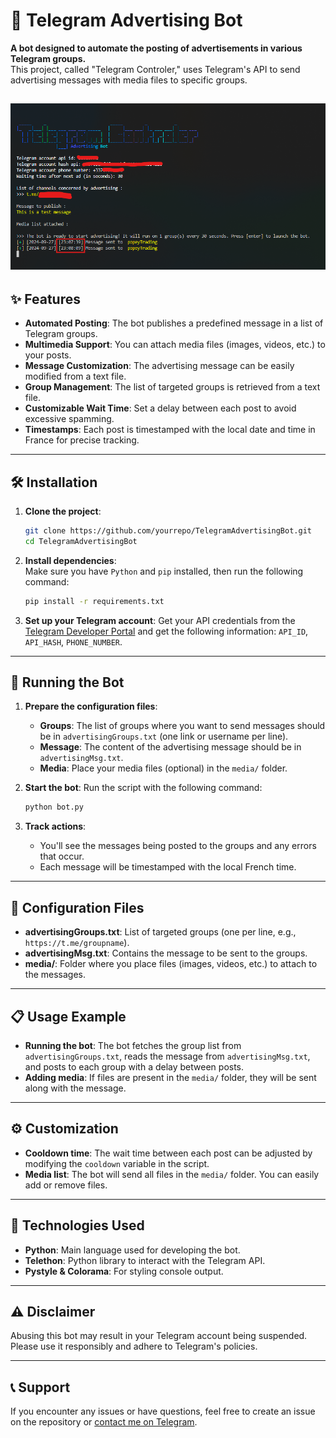 # 🤖 Telegram Advertising Bot

**A bot designed to automate the posting of advertisements in various Telegram groups.**  
This project, called "Telegram Controler," uses Telegram's API to send advertising messages with media files to specific groups.

![BOT PREVIEW](https://github.com/rayan38000/Telegram-Controler/blob/main/Telegram%20Advertising%20Bot/example.png)
---

## ✨ Features

- **Automated Posting**: The bot publishes a predefined message in a list of Telegram groups.
- **Multimedia Support**: You can attach media files (images, videos, etc.) to your posts.
- **Message Customization**: The advertising message can be easily modified from a text file.
- **Group Management**: The list of targeted groups is retrieved from a text file.
- **Customizable Wait Time**: Set a delay between each post to avoid excessive spamming.
- **Timestamps**: Each post is timestamped with the local date and time in France for precise tracking.

---

## 🛠️ Installation

1. **Clone the project**:
   ```bash
   git clone https://github.com/yourrepo/TelegramAdvertisingBot.git
   cd TelegramAdvertisingBot
   ```

2. **Install dependencies**:  
   Make sure you have `Python` and `pip` installed, then run the following command:
   ```bash
   pip install -r requirements.txt
   ```

3. **Set up your Telegram account**:
   Get your API credentials from the [Telegram Developer Portal](https://my.telegram.org/auth) and get the following information: `API_ID`, `API_HASH`, `PHONE_NUMBER`.

---

## 🚀 Running the Bot

1. **Prepare the configuration files**:
   - **Groups**: The list of groups where you want to send messages should be in `advertisingGroups.txt` (one link or username per line).
   - **Message**: The content of the advertising message should be in `advertisingMsg.txt`.
   - **Media**: Place your media files (optional) in the `media/` folder.

2. **Start the bot**:
   Run the script with the following command:
   ```bash
   python bot.py
   ```

3. **Track actions**:
   - You'll see the messages being posted to the groups and any errors that occur.
   - Each message will be timestamped with the local French time.

---

## 📄 Configuration Files

- **advertisingGroups.txt**: List of targeted groups (one per line, e.g., `https://t.me/groupname`).
- **advertisingMsg.txt**: Contains the message to be sent to the groups.
- **media/**: Folder where you place files (images, videos, etc.) to attach to the messages.

---

## 📋 Usage Example

- **Running the bot**: The bot fetches the group list from `advertisingGroups.txt`, reads the message from `advertisingMsg.txt`, and posts to each group with a delay between posts.
- **Adding media**: If files are present in the `media/` folder, they will be sent along with the message.

---

## ⚙️ Customization

- **Cooldown time**: The wait time between each post can be adjusted by modifying the `cooldown` variable in the script.
- **Media list**: The bot will send all files in the `media/` folder. You can easily add or remove files.

---

## 🤖 Technologies Used

- **Python**: Main language used for developing the bot.
- **Telethon**: Python library to interact with the Telegram API.
- **Pystyle & Colorama**: For styling console output.

---

## ⚠️ Disclaimer

Abusing this bot may result in your Telegram account being suspended. Please use it responsibly and adhere to Telegram's policies.

---

## 📞 Support

If you encounter any issues or have questions, feel free to create an issue on the repository or [contact me on Telegram](https://t.me/rayan960).
